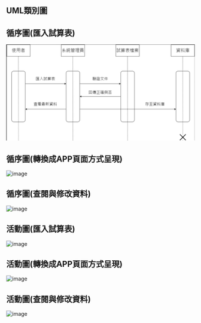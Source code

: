 ## UML類別圖  
## 循序圖(匯入試算表)  
![image](https://github.com/C110118109/system-analysis_fiveflowers/blob/main/%E5%BE%AA%E5%BA%8F%E5%9C%96.png?raw=true)
## 循序圖(轉換成APP頁面方式呈現)  
![image]()
## 循序圖(查閱與修改資料)  
![image]()
## 活動圖(匯入試算表)  
![image](https://github.com/C110118109/system-analysis_fiveflowers/assets/121861750/8ab5a244-11e3-4760-9f63-8d945fa063a3)
## 活動圖(轉換成APP頁面方式呈現)  
![image](https://github.com/C110118109/system-analysis_fiveflowers/assets/121861750/0cf2b2fd-ce55-4416-bc30-b9052989a76c)
## 活動圖(查閱與修改資料)  
![image](https://github.com/C110118109/system-analysis_fiveflowers/assets/121861750/7c645839-670e-4aaf-99fd-5ded05f113cc)

